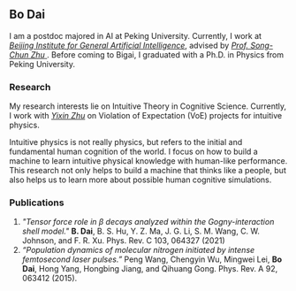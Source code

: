 ## Bo Dai

I am a postdoc majored in AI at Peking University.  Currently, I work at [*Beijing Institute for General Artificial Intelligence*](https://www.bigai.ai/), advised by [*Prof. Song-Chun Zhu* ](http://www.stat.ucla.edu/~sczhu/). Before coming to Bigai, I graduated with a Ph.D. in Physics from Peking University.

### Research

My research interests lie on Intuitive Theory in Cognitive Science. Currently, I work with [*Yixin Zhu*](https://www.yzhu.io/) on Violation of Expectation (VoE) projects for intuitive physics.

Intuitive physics is not really physics, but refers to the initial and fundamental human cognition of the world. I focus on how to build a machine to learn intuitive physical knowledge with human-like performance. This research not only helps to build a machine that thinks like a people, but also helps us to learn more about possible human cognitive simulations.

### Publications

1. *"Tensor force role in β decays analyzed within the Gogny-interaction shell model."*  **B. Dai**, B. S. Hu, Y. Z. Ma, J. G. Li, S. M. Wang, C. W. Johnson, and F. R. Xu. Phys. Rev. C 103, 064327 (2021)
2. *“Population dynamics of molecular nitrogen initiated by intense femtosecond laser pulses.”* Peng Wang, Chengyin Wu, Mingwei Lei, **Bo Dai**, Hong Yang, Hongbing Jiang, and Qihuang Gong. Phys. Rev. A 92, 063412 (2015).


